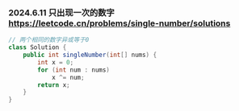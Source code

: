 ### 2024.6.11 只出现一次的数字 https://leetcode.cn/problems/single-number/solutions

```java
// 两个相同的数字异或等于0
class Solution {
    public int singleNumber(int[] nums) {
        int x = 0;
        for (int num : nums)  
            x ^= num;
        return x;   
    }
}
```